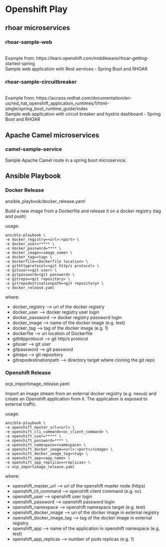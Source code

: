 # Openshift Play

## rhoar microservices

### rhoar-sample-web
 <br>
 Example from: https://learn.openshift.com/middleware/rhoar-getting-started-spring
 <br>
 Sample web application with Rest services - Spring Boot and RHOAR

### rhoar-sample-circuitbreaker
 <br>
 Example from: https://access.redhat.com/documentation/en-us/red_hat_openshift_application_runtimes/1/html-single/spring_boot_runtime_guide/index
 <br>
 Sample web application with circuit breaker and hystrix dashboard - Spring Boot and RHOAR


## Apache Camel microservices

### camel-sample-service
 Sample Apache Camel route in a spring boot microservice.


## Ansible Playbook


### Docker Release

ansible_playbook/docker_release.yaml

Build a new image from a Dockerfile and release it on a docker registry (tag and push)

usage:

```
ansible-playbook \
-e docker_registry=<url>:<port> \
-e docker_user=***** \
-e docker_password=**** \
-e docker_image=<image_name> \
-e docker_tag=<tag> \
-e dockerfile=<Dockerfile location> \
-e githttpprotocol=<git http/s protocol> \
-e gituser=<git user> \
-e gitpassword=<git password> \
-e gitrepo=<git repository> \
-e gitrepodestinationpath=<git repository> \
-v docker_release.yaml
```

where:<br>
  * docker_registry --> url of the docker registry
  * docker_user --> docker registry user login
  * docker_password --> docker registry password login
  * docker_image --> name of the docker image (e.g. test)
  * docker_tag --> tag of the docker image (e.g. 1)
  * dockerfile --> uri location of Dockerfile
  * githttpprotocol --> git http/s protocol
  * gituser --> git user
  * gitpassword --> git password
  * gitrepo --> git repository
  * gitrepodestinationpath --> directory target where cloning the git repo


### Openshift Release

ocp_importimage_release.yaml

Import an image stream from an external docker registry (e.g. nexus) and create an Openshift application from it.
The application is exposed to external traffic.

usage:

```
ansible-playbook \
-e openshift_master_url=<url> \
-e openshift_cli_command=<oc_client_command> \
-e openshift_user=***** \
-e openshift_password=**** \
-e openshift_namespace=<namespace> \
-e openshift_docker_image=<url>:<port>/<image> \
-e openshift_docker_image_tag=<tag> \
-e openshift_app=<app_name> \
-e openshift_app_replicas=<replicas> \
-v ocp_importimage_release.yaml
```

where:<br>
  * openshift_master_url --> url of the openshift master node (https)
  * openshift_cli_command --> openshift client command (e.g. oc)
  * openshift_user --> openshift user login
  * openshift_password --> openshift password login
  * openshift_namespace --> openshift namespace target (e.g. test)
  * openshift_docker_image --> uri of the docker image in external registry
  * openshift_docker_image_tag --> tag of the docker image in external registry
  * openshift_app --> name of the application in openshift namespace (e.g. test)
  * openshift_app_replicas --> number of pods replicas (e.g. 1)
